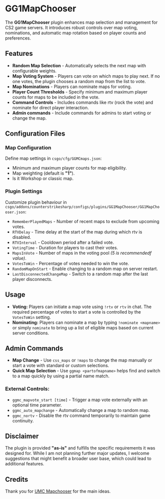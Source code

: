# GG1MapChooser
The **GG1MapChooser** plugin enhances map selection and management for CS2 game servers. It introduces robust controls over map voting, nominations, and automatic map rotation based on player counts and preferences.

## Features
- **Random Map Selection** - Automatically selects the next map with configurable weights.
- **Map Voting System** - Players can vote on which maps to play next. If no one votes, the plugin chooses a random map from the list to vote.
- **Map Nominations** - Players can nominate maps for voting.
- **Player Count Thresholds** - Specify minimum and maximum player counts for maps to be included in the vote.
- **Command Controls** - Includes commands like rtv (rock the vote) and nominate for direct player interaction.
- **Admin commands** - Include commands for admins to start voting or change the map.

## Configuration Files

### Map Configuration
Define map settings in `csgo/cfg/GGMCmaps.json`:
- Minimum and maximum player counts for map eligibility.
- Map weighting (default is **"1"**).
- Is it Workshop or classic map.

###  Plugin Settings
Customize plugin behaviour in `csgo/addons/counterstrikesharp/configs/plugins/GG1MapChooser/GG1MapChooser.json`:
- `RememberPlayedMaps` - Number of recent maps to exclude from upcoming votes.
- `RTVDelay` - Time delay at the start of the map during which rtv is disabled.
- `RTVInterval` - Cooldown period after a failed vote.
- `VotingTime` - Duration for players to cast their votes.
- `MapsInVote` - Number of maps in the voting pool *(5 is recommendedf value)*.
- `VotesToWin` - Percentage of votes needed to win the vote.
- `RandomMapOnStart` - Enable changing to a random map on server restart.
- `LastDisconnectedChangeMap` - Switch to a random map after the last player disconnects.

## Usage
- **Voting:** Players can initiate a map vote using `!rtv` or `rtv` in chat. The required percentage of votes to start a vote is controlled by the `VotesToWin` setting.
- **Nominating:** Players can nominate a map by typing `!nominate <mapname>` or simply `nominate` to bring up a list of eligible maps based on current server conditions.

## Admin Commands
- **Map Change** - Use `css_maps` or `!maps` to change the map manually or start a vote with standard or custom selections.
- **Quick Map Selection** - Use `ggmap <partofmapname>` helps find and switch to a map quickly by using a partial name match.

### External Controls:
- `ggmc_mapvote_start [time]` - Trigger a map vote externally with an optional time parameter.
- `ggmc_auto_mapchange` - Automatically change a map to random map.
- `ggmc_nortv` - Disable the rtv command temporarily to maintain game continuity.

## Disclaimer
The plugin is provided **"as-is"** and fulfills the specific requirements it was designed for. While I am not planning further major updates, I welcome suggestions that might benefit a broader user base, which could lead to additional features.

## Credits
Thank you for [UMC Mapchooser](https://forums.alliedmods.net/showthread.php?t=134190) for the main ideas.
